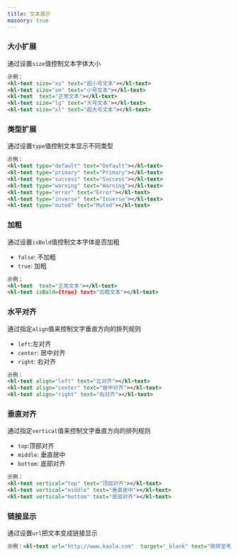 ```yaml
---
title: 文本展示
masonry: true
---
```


<!-- demo_start -->
### 大小扩展
通过设置`size`值控制文本字体大小
<div class="m-example"></div>

```xml
示例：
<kl-text size="xs" text="超小号文本"></kl-text>
<kl-text size="sm" text="小号文本"></kl-text>
<kl-text  text="正常文本"></kl-text>
<kl-text size="lg" text="大号文本"></kl-text>
<kl-text size="xl" text="超大号文本"></kl-text>
```
<!-- demo_end -->

<!-- demo_start -->
### 类型扩展
通过设置`type`值控制文本显示不同类型
<div class="m-example"></div>

```xml
示例：
<kl-text type="default" text="Default"></kl-text>
<kl-text type="primary" text="Primary"></kl-text>
<kl-text type="success" text="Success"></kl-text>
<kl-text type="warning" text="Warning"></kl-text>
<kl-text type="error" text="Error"></kl-text>
<kl-text type="inverse" text="Inverse"></kl-text>
<kl-text type="muted" text="Muted"></kl-text>
```
<!-- demo_end -->

<!-- demo_start -->
### 加粗
通过设置`isBold`值控制文本字体是否加粗
* `false`: 不加粗
* `true`: 加粗

<div class="m-example"></div>

```xml
示例：
<kl-text  text="正常文本"></kl-text>
<kl-text isBold={true} text="加粗文本"></kl-text>
```
<!-- demo_end -->

<!-- demo_start -->
### 水平对齐
通过指定`align`值来控制文字垂直方向的排列规则
* `left`:左对齐
* `center`: 居中对齐
* `right`: 右对齐

<div class="m-example"></div>

```xml
示例：
<kl-text align="left" text="左对齐"></kl-text>
<kl-text align="center" text="居中对齐"></kl-text>
<kl-text align="right" text="右对齐"></kl-text>
```
<!-- demo_end -->

<!-- demo_start -->
### 垂直对齐
通过指定`vertical`值来控制文字垂直方向的排列规则
* `top`:顶部对齐
* `middle`: 垂直居中
* `bottom`: 底部对齐

<div class="m-example"></div>

```xml
示例：
<kl-text vertical="top" text="顶部对齐"></kl-text>
<kl-text vertical="middle" text="垂直居中"></kl-text>
<kl-text vertical="bottom" text="底部对齐"></kl-text>
```
<!-- demo_end -->

<!-- demo_start -->
### 链接显示
通过设置`url`把文本变成链接显示
<div class="m-example"></div>

```xml
示例：<kl-text url="http://www.kaola.com"  target="_blank" text="跳转至考拉首页"></kl-text>
```
<!-- demo_end -->

